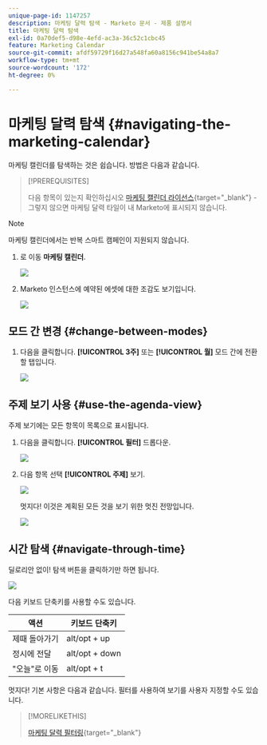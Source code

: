 ```yaml
---
unique-page-id: 1147257
description: 마케팅 달력 탐색 - Marketo 문서 - 제품 설명서
title: 마케팅 달력 탐색
exl-id: 0a70def5-d98e-4efd-ac3a-36c52c1cbc45
feature: Marketing Calendar
source-git-commit: afdf59729f16d27a548fa60a8156c941be54a8a7
workflow-type: tm+mt
source-wordcount: '172'
ht-degree: 0%

---
```


# 마케팅 달력 탐색 {#navigating-the-marketing-calendar}

마케팅 캘린더를 탐색하는 것은 쉽습니다. 방법은 다음과 같습니다.

>[!PREREQUISITES]
>
>다음 항목이 있는지 확인하십시오 [마케팅 캘린더 라이선스](/help/marketo/product-docs/core-marketo-concepts/marketing-calendar/understanding-the-calendar/issue-revoke-a-marketing-calendar-license.md){target="_blank"} - 그렇지 않으면 마케팅 달력 타일이 내 Marketo에 표시되지 않습니다.

>[!NOTE]
>
>마케팅 캘린더에서는 반복 스마트 캠페인이 지원되지 않습니다.

1. 로 이동 **마케팅 캘린더**.

   ![](assets/2017-05-10-15-30-47.png)

1. Marketo 인스턴스에 예약된 에셋에 대한 조감도 보기입니다.

   ![](assets/image2014-9-15-16-3a44-3a22.png)

## 모드 간 변경 {#change-between-modes}

1. 다음을 클릭합니다. **[!UICONTROL 3주]** 또는 **[!UICONTROL 월]** 모드 간에 전환할 탭입니다.

   ![](assets/image2014-9-15-16-3a46-3a16.png)

## 주제 보기 사용 {#use-the-agenda-view}

주제 보기에는 모든 항목이 목록으로 표시됩니다.

1. 다음을 클릭합니다. **[!UICONTROL 필터]** 드롭다운.

   ![](assets/image2014-9-26-10-3a29-3a6.png)

1. 다음 항목 선택 **[!UICONTROL 주제]** 보기.

   ![](assets/image2014-9-26-10-3a29-3a36.png)

   멋지다! 이것은 계획된 모든 것을 보기 위한 멋진 전망입니다.

   ![](assets/image2014-9-26-10-3a30-3a9.png)

## 시간 탐색 {#navigate-through-time}

딜로리안 없이! 탐색 버튼을 클릭하기만 하면 됩니다.

![](assets/image2014-9-26-10-3a31-3a25.png)

다음 키보드 단축키를 사용할 수도 있습니다.

| 액션 | 키보드 단축키 |
|---|---|
| 제때 돌아가기 | alt/opt + up |
| 정시에 전달 | alt/opt + down |
| &quot;오늘&quot;로 이동 | alt/opt + t |

멋지다! 기본 사항은 다음과 같습니다. 필터를 사용하여 보기를 사용자 지정할 수도 있습니다.

>[!MORELIKETHIS]
>
>[마케팅 달력 필터링](/help/marketo/product-docs/core-marketo-concepts/marketing-calendar/working-with-the-calendar/filtering-the-marketing-calendar.md){target="_blank"}
